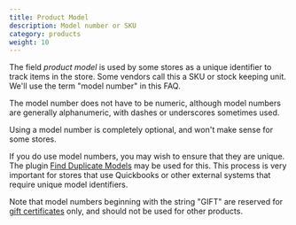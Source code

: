 ```yaml
---
title: Product Model 
description: Model number or SKU 
category: products
weight: 10
---
```


The field _product model_ is used by some stores as a unique identifier to track items in the store. Some vendors call this a SKU or stock keeping unit. We'll use the term "model number" in this FAQ.

The model number does not have to be numeric, although model numbers are generally alphanumeric, with dashes or underscores sometimes used. 

Using a model number is completely optional, and won't make sense for some stores. 

If you do use model numbers, you may wish to ensure that they are unique. The plugin [Find Duplicate Models](https://www.zen-cart.com/downloads.php?do=file&id=1323) may be used for this.   This process is very important for stores that use Quickbooks or other external systems that require unique model identifiers. 

Note that model numbers beginning with the string "GIFT" are reserved for [gift certificates](/user/order_total/gift_certificates/) only, and should not be used for other products.  
